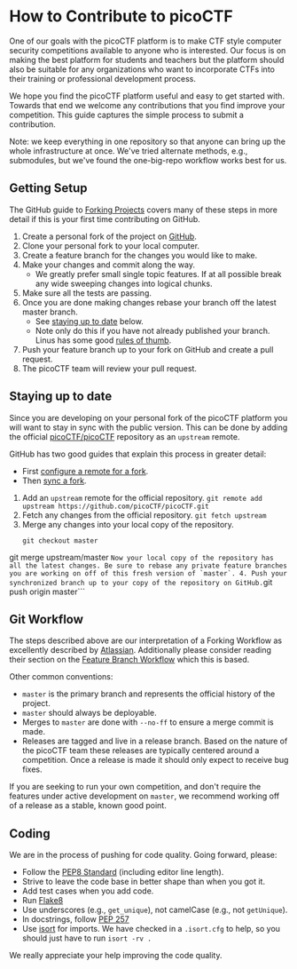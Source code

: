 # How to Contribute to picoCTF

One of our goals with the picoCTF platform is to make CTF style
computer security competitions available to anyone who is interested.
Our focus is on making the best platform for students and teachers but
the platform should also be suitable for any organizations who want to
incorporate CTFs into their training or professional development
process.


We hope you find the picoCTF platform useful and easy to get started
with.  Towards that end we welcome any contributions that you find
improve your competition. This guide captures the simple process to
submit a contribution.

Note: we keep everything in one repository so that anyone can bring up
the whole infrastructure at once. We've tried alternate methods, e.g.,
submodules, but we've found the one-big-repo workflow works best for
us.


## Getting Setup

The GitHub guide to
[Forking Projects](https://guides.github.com/activities/forking/)
covers many of these steps in more detail if this is your first time
contributing on GitHub.

1. Create a personal fork of the project on [GitHub](https://github.com/picoCTF/picoCTF#fork-destination-box).
2. Clone your personal fork to your local computer.
3. Create a feature branch for the changes you would like to make.
4. Make your changes and commit along the way.
    - We greatly prefer small single topic features. If at all possible break any wide sweeping changes into logical chunks.
5. Make sure all the tests are passing.
6. Once you are done making changes rebase your branch off the latest master branch.
    - See [staying up to date](#staying-up-to-date) below.
    - Note only do this if you have not already published your branch. Linus has some good [rules of thumb](http://www.mail-archive.com/dri-devel@lists.sourceforge.net/msg39091.html).
7. Push your feature branch up to your fork on GitHub and create a pull request.
8. The picoCTF team will review your pull request.

## Staying up to date

Since you are developing on your personal fork of the picoCTF platform
you will want to stay in sync with the public version. This can be
done by adding the official
[picoCTF/picoCTF](https://github.com/picoCTF/picoCTF) repository as an
`upstream` remote.

GitHub has two good guides that explain this process in greater detail:
- First [configure a remote for a fork](https://help.github.com/articles/configuring-a-remote-for-a-fork/).
- Then [sync a fork](https://help.github.com/articles/syncing-a-fork/).


1. Add an `upstream` remote for the official repository.
    ```git remote add upstream https://github.com/picoCTF/picoCTF.git```
2. Fetch any changes from the official repository.
    ```git fetch upstream```
3. Merge any changes into your local copy of the repository.
    ```
    git checkout master
  git merge upstream/master
    ```
    Now your local copy of the repository has all the latest changes. Be sure to rebase any private feature branches you are working on off of this fresh version of `master`.
4. Push your synchronized branch up to your copy of the repository on GitHub.
    ```git push origin master```

## Git Workflow

The steps described above are our interpretation of a Forking Workflow
as excellently described by
[Atlassian](https://www.atlassian.com/git/tutorials/comparing-workflows/forking-workflow).
Additionally please consider reading their section on the
[Feature Branch Workflow](https://www.atlassian.com/git/tutorials/comparing-workflows/feature-branch-workflow)
which this is based.

Other common conventions:
- `master` is the primary branch and represents the official history
  of the project.
- `master` should always be deployable.
- Merges to `master` are done with `--no-ff` to ensure a merge commit
  is made.
- Releases are tagged and live in a release branch. Based on the
  nature of the picoCTF team these releases are typically centered
  around a competition. Once a release is made it should only expect
  to receive bug fixes.

If you are seeking to run your own competition, and don't require the
features under active development on `master`, we recommend working
off of a release as a stable, known good point.

## Coding

We are in the process of pushing for code quality. Going forward,
please:
- Follow the [PEP8 Standard](https://www.python.org/dev/peps/pep-0008/)
  (including editor line length).
- Strive to leave the code base in better shape than when you got it.
- Add test cases when you add code.
- Run [Flake8](https://pypi.python.org/pypi/flake8)
- Use underscores (e.g., `get_unique`), not camelCase (e.g., not `getUnique`).
- In docstrings, follow
  [PEP 257](https://www.python.org/dev/peps/pep-0257)
- Use [isort](https://github.com/timothycrosley/isort#readme) for
  imports. We have checked in a `.isort.cfg` to help, so you should just have to
  run `isort -rv .`

We really appreciate your help improving the code quality.
